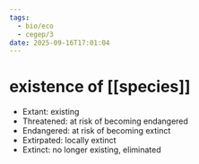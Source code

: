 ```yaml
---
tags:
  - bio/eco
  - cegep/3
date: 2025-09-16T17:01:04
---
```


# existence of [[species]]

- Extant: existing
- Threatened: at risk of becoming endangered
- Endangered: at risk of becoming extinct
- Extirpated: locally extinct
- Extinct: no longer existing, eliminated